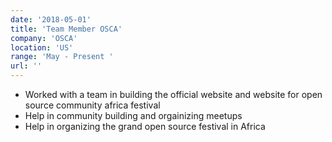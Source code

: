 ```yaml
---
date: '2018-05-01'
title: 'Team Member OSCA'
company: 'OSCA'
location: 'US'
range: 'May - Present '
url: ''
---
```


- Worked with a team in building the official website and website for open source community africa festival
- Help in community building and orgainizing meetups
- Help in organizing the grand open source festival in Africa
